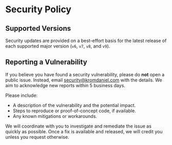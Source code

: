 # Security Policy

## Supported Versions

Security updates are provided on a best-effort basis for the latest release of each supported major version (`v6`, `v7`, `v8`, and `v9`).

## Reporting a Vulnerability

If you believe you have found a security vulnerability, please do **not** open a public issue. Instead, email [security@kromdaniel.com](mailto:security@kromdaniel.com) with the details. We aim to acknowledge new reports within 5 business days.

Please include:

- A description of the vulnerability and the potential impact.
- Steps to reproduce or proof-of-concept code, if available.
- Any known mitigations or workarounds.

We will coordinate with you to investigate and remediate the issue as quickly as possible. Once a fix is available and released, we will credit you unless you request otherwise.

